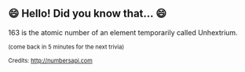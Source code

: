 ## :smile: Hello! Did you know that... :smile:
163 is the atomic number of an element temporarily called Unhextrium.

<sup>(come back in 5 minutes for the next trivia)</sup>


<sup>Credits: http://numbersapi.com</sup>
